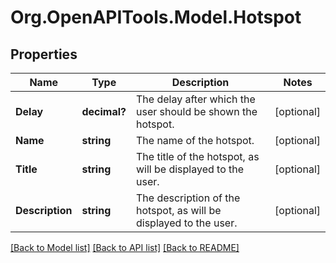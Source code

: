 # Org.OpenAPITools.Model.Hotspot

## Properties

Name | Type | Description | Notes
------------ | ------------- | ------------- | -------------
**Delay** | **decimal?** | The delay after which the user should be shown the hotspot.  | [optional] 
**Name** | **string** | The name of the hotspot.  | [optional] 
**Title** | **string** | The title of the hotspot, as will be displayed to the user.  | [optional] 
**Description** | **string** | The description of the hotspot, as will be displayed to the user.  | [optional] 

[[Back to Model list]](../README.md#documentation-for-models) [[Back to API list]](../README.md#documentation-for-api-endpoints) [[Back to README]](../README.md)

